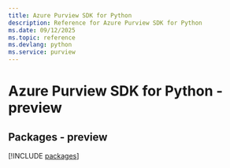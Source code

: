 ```yaml
---
title: Azure Purview SDK for Python
description: Reference for Azure Purview SDK for Python
ms.date: 09/12/2025
ms.topic: reference
ms.devlang: python
ms.service: purview
---
```

# Azure Purview SDK for Python - preview
## Packages - preview
[!INCLUDE [packages](purview-index.md)]